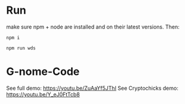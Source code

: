 # Run
make sure npm + node are installed and on their latest versions. 
Then:

`npm i`

`npm run wds`

# G-nome-Code
See full demo: https://youtu.be/ZuAaYf5JThI
See Cryptochicks demo: https://youtu.be/Y_eJ0FtTcb8 
